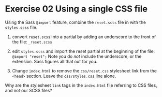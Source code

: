 # Exercise 02 Using a single CSS file

Using the Sass `@import` feature, combine the `reset.scss` file in
with the `styles.scss` file.

1. convert `reset.scss` into a partial by adding an underscore to the front of the file: `_reset.scss`

2. edit `styles.scss` and import the reset partial at the beginning of
   the file: `@import "reset";` Note you do *not* include the underscore,
   or the extension. Sass figures all that out for you.

3. Change `index.html` to remove the `css/reset.css` stylesheet link from the
  `<head>` section. Leave the `css/styles.css` line alone.

Why are the stylesheet `link` tags in the `index.html` file referring to CSS files,
and not our SCSS files?
